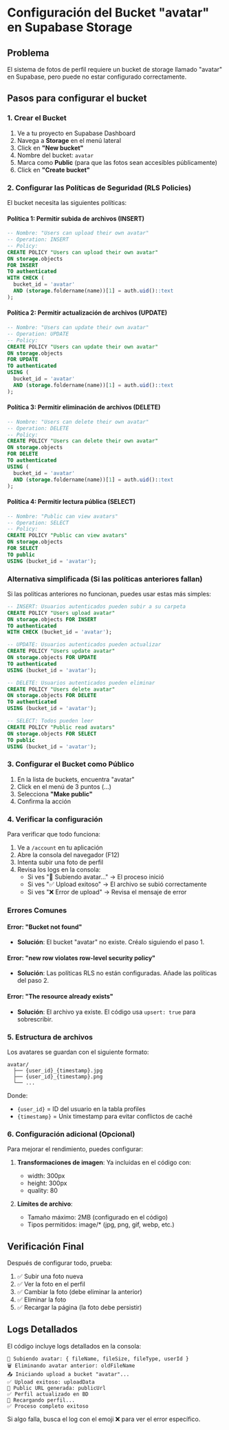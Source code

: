# Configuración del Bucket "avatar" en Supabase Storage

## Problema
El sistema de fotos de perfil requiere un bucket de storage llamado "avatar" en Supabase, pero puede no estar configurado correctamente.

## Pasos para configurar el bucket

### 1. Crear el Bucket

1. Ve a tu proyecto en Supabase Dashboard
2. Navega a **Storage** en el menú lateral
3. Click en **"New bucket"**
4. Nombre del bucket: `avatar`
5. Marca como **Public** (para que las fotos sean accesibles públicamente)
6. Click en **"Create bucket"**

### 2. Configurar las Políticas de Seguridad (RLS Policies)

El bucket necesita las siguientes políticas:

#### Política 1: Permitir subida de archivos (INSERT)
```sql
-- Nombre: "Users can upload their own avatar"
-- Operation: INSERT
-- Policy:
CREATE POLICY "Users can upload their own avatar"
ON storage.objects
FOR INSERT
TO authenticated
WITH CHECK (
  bucket_id = 'avatar' 
  AND (storage.foldername(name))[1] = auth.uid()::text
);
```

#### Política 2: Permitir actualización de archivos (UPDATE)
```sql
-- Nombre: "Users can update their own avatar"
-- Operation: UPDATE
-- Policy:
CREATE POLICY "Users can update their own avatar"
ON storage.objects
FOR UPDATE
TO authenticated
USING (
  bucket_id = 'avatar' 
  AND (storage.foldername(name))[1] = auth.uid()::text
);
```

#### Política 3: Permitir eliminación de archivos (DELETE)
```sql
-- Nombre: "Users can delete their own avatar"
-- Operation: DELETE
-- Policy:
CREATE POLICY "Users can delete their own avatar"
ON storage.objects
FOR DELETE
TO authenticated
USING (
  bucket_id = 'avatar' 
  AND (storage.foldername(name))[1] = auth.uid()::text
);
```

#### Política 4: Permitir lectura pública (SELECT)
```sql
-- Nombre: "Public can view avatars"
-- Operation: SELECT
-- Policy:
CREATE POLICY "Public can view avatars"
ON storage.objects
FOR SELECT
TO public
USING (bucket_id = 'avatar');
```

### Alternativa simplificada (Si las políticas anteriores fallan)

Si las políticas anteriores no funcionan, puedes usar estas más simples:

```sql
-- INSERT: Usuarios autenticados pueden subir a su carpeta
CREATE POLICY "Users upload avatar"
ON storage.objects FOR INSERT
TO authenticated
WITH CHECK (bucket_id = 'avatar');

-- UPDATE: Usuarios autenticados pueden actualizar
CREATE POLICY "Users update avatar"
ON storage.objects FOR UPDATE
TO authenticated
USING (bucket_id = 'avatar');

-- DELETE: Usuarios autenticados pueden eliminar
CREATE POLICY "Users delete avatar"
ON storage.objects FOR DELETE
TO authenticated
USING (bucket_id = 'avatar');

-- SELECT: Todos pueden leer
CREATE POLICY "Public read avatars"
ON storage.objects FOR SELECT
TO public
USING (bucket_id = 'avatar');
```

### 3. Configurar el Bucket como Público

1. En la lista de buckets, encuentra "avatar"
2. Click en el menú de 3 puntos (...)
3. Selecciona **"Make public"**
4. Confirma la acción

### 4. Verificar la configuración

Para verificar que todo funciona:

1. Ve a `/account` en tu aplicación
2. Abre la consola del navegador (F12)
3. Intenta subir una foto de perfil
4. Revisa los logs en la consola:
   - Si ves "🔄 Subiendo avatar..." → El proceso inició
   - Si ves "✅ Upload exitoso" → El archivo se subió correctamente
   - Si ves "❌ Error de upload" → Revisa el mensaje de error

### Errores Comunes

#### Error: "Bucket not found"
- **Solución**: El bucket "avatar" no existe. Créalo siguiendo el paso 1.

#### Error: "new row violates row-level security policy"
- **Solución**: Las políticas RLS no están configuradas. Añade las políticas del paso 2.

#### Error: "The resource already exists"
- **Solución**: El archivo ya existe. El código usa `upsert: true` para sobrescribir.

### 5. Estructura de archivos

Los avatares se guardan con el siguiente formato:
```
avatar/
  ├── {user_id}_{timestamp}.jpg
  ├── {user_id}_{timestamp}.png
  └── ...
```

Donde:
- `{user_id}` = ID del usuario en la tabla profiles
- `{timestamp}` = Unix timestamp para evitar conflictos de caché

### 6. Configuración adicional (Opcional)

Para mejorar el rendimiento, puedes configurar:

1. **Transformaciones de imagen**: Ya incluidas en el código con:
   - width: 300px
   - height: 300px
   - quality: 80

2. **Límites de archivo**:
   - Tamaño máximo: 2MB (configurado en el código)
   - Tipos permitidos: image/* (jpg, png, gif, webp, etc.)

## Verificación Final

Después de configurar todo, prueba:

1. ✅ Subir una foto nueva
2. ✅ Ver la foto en el perfil
3. ✅ Cambiar la foto (debe eliminar la anterior)
4. ✅ Eliminar la foto
5. ✅ Recargar la página (la foto debe persistir)

## Logs Detallados

El código incluye logs detallados en la consola:

```
🔄 Subiendo avatar: { fileName, fileSize, fileType, userId }
🗑️ Eliminando avatar anterior: oldFileName
📤 Iniciando upload a bucket "avatar"...
✅ Upload exitoso: uploadData
🔗 Public URL generada: publicUrl
✅ Perfil actualizado en BD
🔄 Recargando perfil...
✅ Proceso completo exitoso
```

Si algo falla, busca el log con el emoji ❌ para ver el error específico.
